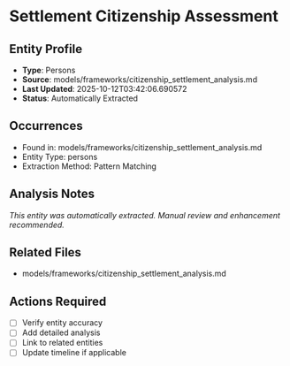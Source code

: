 # Settlement Citizenship Assessment

## Entity Profile
- **Type**: Persons
- **Source**: models/frameworks/citizenship_settlement_analysis.md
- **Last Updated**: 2025-10-12T03:42:06.690572
- **Status**: Automatically Extracted

## Occurrences
- Found in: models/frameworks/citizenship_settlement_analysis.md
- Entity Type: persons
- Extraction Method: Pattern Matching

## Analysis Notes
*This entity was automatically extracted. Manual review and enhancement recommended.*

## Related Files
- models/frameworks/citizenship_settlement_analysis.md

## Actions Required
- [ ] Verify entity accuracy
- [ ] Add detailed analysis
- [ ] Link to related entities
- [ ] Update timeline if applicable
